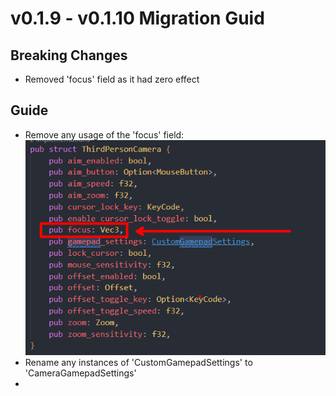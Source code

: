 # v0.1.9 - v0.1.10 Migration Guid

## Breaking Changes

- Removed 'focus' field as it had zero effect

## Guide

- Remove any usage of the 'focus' field: 
    ![alt text](imgs/0.1.10-1.png)
- Rename any instances of 'CustomGamepadSettings' to 'CameraGamepadSettings'
- 
